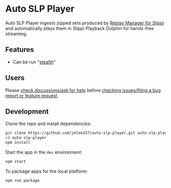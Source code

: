# Auto SLP Player
Auto SLP Player ingests zipped sets produced by [Replay Manager for Slippi](https://github.com/jmlee337/replay-manager-for-slippi) and automatically plays them in Slippi Playback Dolphin for hands-free streaming.
## Features
- Can be run "[stealth](https://github.com/jmlee337/auto-slp-player/blob/main/src/docs/stealth.md)"
## Users
Please [check discussions/ask for help](https://github.com/jmlee337/auto-slp-player/discussions) before [checking issues/filing a bug report or feature request](https://github.com/jmlee337/auto-slp-player/issues).
## Development
Clone the repo and install dependencies:
```bash
git clone https://github.com/jmlee337/auto-slp-player.git auto-slp-player
cd auto-slp-player
npm install
```
Start the app in the `dev` environment:
```bash
npm start
```
To package apps for the local platform:

```bash
npm run package
```
